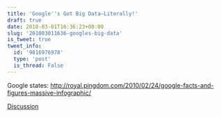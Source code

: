```yaml
---
title: 'Google''s Got Big Data—Literally!'
draft: true
date: 2010-03-01T16:36:23+00:00
slug: '201003011636-googles-big-data'
is_tweet: true
tweet_info:
  id: '9816976978'
  type: 'post'
  is_thread: False
---
```




Google states: http://royal.pingdom.com/2010/02/24/google-facts-and-figures-massive-infographic/

[Discussion](https://x.com/sytelus/status/9816976978)
